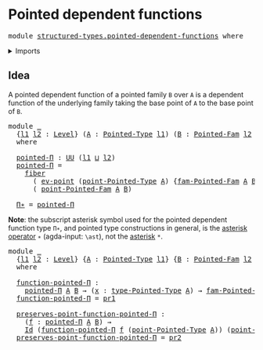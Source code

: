 # Pointed dependent functions

<pre class="Agda"><a id="40" class="Keyword">module</a> <a id="47" href="structured-types.pointed-dependent-functions.html" class="Module">structured-types.pointed-dependent-functions</a> <a id="92" class="Keyword">where</a>
</pre>
<details><summary>Imports</summary>

<pre class="Agda"><a id="148" class="Keyword">open</a> <a id="153" class="Keyword">import</a> <a id="160" href="foundation.dependent-pair-types.html" class="Module">foundation.dependent-pair-types</a>
<a id="192" class="Keyword">open</a> <a id="197" class="Keyword">import</a> <a id="204" href="foundation.fibers-of-maps.html" class="Module">foundation.fibers-of-maps</a>
<a id="230" class="Keyword">open</a> <a id="235" class="Keyword">import</a> <a id="242" href="foundation.function-types.html" class="Module">foundation.function-types</a>
<a id="268" class="Keyword">open</a> <a id="273" class="Keyword">import</a> <a id="280" href="foundation.identity-types.html" class="Module">foundation.identity-types</a>
<a id="306" class="Keyword">open</a> <a id="311" class="Keyword">import</a> <a id="318" href="foundation.universe-levels.html" class="Module">foundation.universe-levels</a>

<a id="346" class="Keyword">open</a> <a id="351" class="Keyword">import</a> <a id="358" href="structured-types.pointed-families-of-types.html" class="Module">structured-types.pointed-families-of-types</a>
<a id="401" class="Keyword">open</a> <a id="406" class="Keyword">import</a> <a id="413" href="structured-types.pointed-types.html" class="Module">structured-types.pointed-types</a>
</pre>
</details>

## Idea

A pointed dependent function of a pointed family `B` over `A` is a dependent
function of the underlying family taking the base point of `A` to the base point
of `B`.

<pre class="Agda"><a id="645" class="Keyword">module</a> <a id="652" href="structured-types.pointed-dependent-functions.html#652" class="Module">_</a>
  <a id="656" class="Symbol">{</a><a id="657" href="structured-types.pointed-dependent-functions.html#657" class="Bound">l1</a> <a id="660" href="structured-types.pointed-dependent-functions.html#660" class="Bound">l2</a> <a id="663" class="Symbol">:</a> <a id="665" href="Agda.Primitive.html#591" class="Postulate">Level</a><a id="670" class="Symbol">}</a> <a id="672" class="Symbol">(</a><a id="673" href="structured-types.pointed-dependent-functions.html#673" class="Bound">A</a> <a id="675" class="Symbol">:</a> <a id="677" href="structured-types.pointed-types.html#355" class="Function">Pointed-Type</a> <a id="690" href="structured-types.pointed-dependent-functions.html#657" class="Bound">l1</a><a id="692" class="Symbol">)</a> <a id="694" class="Symbol">(</a><a id="695" href="structured-types.pointed-dependent-functions.html#695" class="Bound">B</a> <a id="697" class="Symbol">:</a> <a id="699" href="structured-types.pointed-families-of-types.html#583" class="Function">Pointed-Fam</a> <a id="711" href="structured-types.pointed-dependent-functions.html#660" class="Bound">l2</a> <a id="714" href="structured-types.pointed-dependent-functions.html#673" class="Bound">A</a><a id="715" class="Symbol">)</a>
  <a id="719" class="Keyword">where</a>

  <a id="728" href="structured-types.pointed-dependent-functions.html#728" class="Function">pointed-Π</a> <a id="738" class="Symbol">:</a> <a id="740" href="Agda.Primitive.html#320" class="Primitive">UU</a> <a id="743" class="Symbol">(</a><a id="744" href="structured-types.pointed-dependent-functions.html#657" class="Bound">l1</a> <a id="747" href="Agda.Primitive.html#804" class="Primitive Operator">⊔</a> <a id="749" href="structured-types.pointed-dependent-functions.html#660" class="Bound">l2</a><a id="751" class="Symbol">)</a>
  <a id="755" href="structured-types.pointed-dependent-functions.html#728" class="Function">pointed-Π</a> <a id="765" class="Symbol">=</a>
    <a id="771" href="foundation-core.fibers-of-maps.html#867" class="Function">fiber</a>
      <a id="783" class="Symbol">(</a> <a id="785" href="foundation-core.function-types.html#676" class="Function">ev-point</a> <a id="794" class="Symbol">(</a><a id="795" href="structured-types.pointed-types.html#544" class="Function">point-Pointed-Type</a> <a id="814" href="structured-types.pointed-dependent-functions.html#673" class="Bound">A</a><a id="815" class="Symbol">)</a> <a id="817" class="Symbol">{</a><a id="818" href="structured-types.pointed-families-of-types.html#833" class="Function">fam-Pointed-Fam</a> <a id="834" href="structured-types.pointed-dependent-functions.html#673" class="Bound">A</a> <a id="836" href="structured-types.pointed-dependent-functions.html#695" class="Bound">B</a><a id="837" class="Symbol">})</a>
      <a id="846" class="Symbol">(</a> <a id="848" href="structured-types.pointed-families-of-types.html#908" class="Function">point-Pointed-Fam</a> <a id="866" href="structured-types.pointed-dependent-functions.html#673" class="Bound">A</a> <a id="868" href="structured-types.pointed-dependent-functions.html#695" class="Bound">B</a><a id="869" class="Symbol">)</a>

  <a id="874" href="structured-types.pointed-dependent-functions.html#874" class="Function">Π∗</a> <a id="877" class="Symbol">=</a> <a id="879" href="structured-types.pointed-dependent-functions.html#728" class="Function">pointed-Π</a>
</pre>
**Note**: the subscript asterisk symbol used for the pointed dependent function
type `Π∗`, and pointed type constructions in general, is the
[asterisk operator](https://codepoints.net/U+2217) `∗` (agda-input: `\ast`), not
the [asterisk](https://codepoints.net/U+002A) `*`.

<pre class="Agda"><a id="1176" class="Keyword">module</a> <a id="1183" href="structured-types.pointed-dependent-functions.html#1183" class="Module">_</a>
  <a id="1187" class="Symbol">{</a><a id="1188" href="structured-types.pointed-dependent-functions.html#1188" class="Bound">l1</a> <a id="1191" href="structured-types.pointed-dependent-functions.html#1191" class="Bound">l2</a> <a id="1194" class="Symbol">:</a> <a id="1196" href="Agda.Primitive.html#591" class="Postulate">Level</a><a id="1201" class="Symbol">}</a> <a id="1203" class="Symbol">{</a><a id="1204" href="structured-types.pointed-dependent-functions.html#1204" class="Bound">A</a> <a id="1206" class="Symbol">:</a> <a id="1208" href="structured-types.pointed-types.html#355" class="Function">Pointed-Type</a> <a id="1221" href="structured-types.pointed-dependent-functions.html#1188" class="Bound">l1</a><a id="1223" class="Symbol">}</a> <a id="1225" class="Symbol">{</a><a id="1226" href="structured-types.pointed-dependent-functions.html#1226" class="Bound">B</a> <a id="1228" class="Symbol">:</a> <a id="1230" href="structured-types.pointed-families-of-types.html#583" class="Function">Pointed-Fam</a> <a id="1242" href="structured-types.pointed-dependent-functions.html#1191" class="Bound">l2</a> <a id="1245" href="structured-types.pointed-dependent-functions.html#1204" class="Bound">A</a><a id="1246" class="Symbol">}</a>
  <a id="1250" class="Keyword">where</a>

  <a id="1259" href="structured-types.pointed-dependent-functions.html#1259" class="Function">function-pointed-Π</a> <a id="1278" class="Symbol">:</a>
    <a id="1284" href="structured-types.pointed-dependent-functions.html#728" class="Function">pointed-Π</a> <a id="1294" href="structured-types.pointed-dependent-functions.html#1204" class="Bound">A</a> <a id="1296" href="structured-types.pointed-dependent-functions.html#1226" class="Bound">B</a> <a id="1298" class="Symbol">→</a> <a id="1300" class="Symbol">(</a><a id="1301" href="structured-types.pointed-dependent-functions.html#1301" class="Bound">x</a> <a id="1303" class="Symbol">:</a> <a id="1305" href="structured-types.pointed-types.html#488" class="Function">type-Pointed-Type</a> <a id="1323" href="structured-types.pointed-dependent-functions.html#1204" class="Bound">A</a><a id="1324" class="Symbol">)</a> <a id="1326" class="Symbol">→</a> <a id="1328" href="structured-types.pointed-families-of-types.html#833" class="Function">fam-Pointed-Fam</a> <a id="1344" href="structured-types.pointed-dependent-functions.html#1204" class="Bound">A</a> <a id="1346" href="structured-types.pointed-dependent-functions.html#1226" class="Bound">B</a> <a id="1348" href="structured-types.pointed-dependent-functions.html#1301" class="Bound">x</a>
  <a id="1352" href="structured-types.pointed-dependent-functions.html#1259" class="Function">function-pointed-Π</a> <a id="1371" class="Symbol">=</a> <a id="1373" href="foundation.dependent-pair-types.html#603" class="Field">pr1</a>

  <a id="1380" href="structured-types.pointed-dependent-functions.html#1380" class="Function">preserves-point-function-pointed-Π</a> <a id="1415" class="Symbol">:</a>
    <a id="1421" class="Symbol">(</a><a id="1422" href="structured-types.pointed-dependent-functions.html#1422" class="Bound">f</a> <a id="1424" class="Symbol">:</a> <a id="1426" href="structured-types.pointed-dependent-functions.html#728" class="Function">pointed-Π</a> <a id="1436" href="structured-types.pointed-dependent-functions.html#1204" class="Bound">A</a> <a id="1438" href="structured-types.pointed-dependent-functions.html#1226" class="Bound">B</a><a id="1439" class="Symbol">)</a> <a id="1441" class="Symbol">→</a>
    <a id="1447" href="foundation-core.identity-types.html#5936" class="Datatype">Id</a> <a id="1450" class="Symbol">(</a><a id="1451" href="structured-types.pointed-dependent-functions.html#1259" class="Function">function-pointed-Π</a> <a id="1470" href="structured-types.pointed-dependent-functions.html#1422" class="Bound">f</a> <a id="1472" class="Symbol">(</a><a id="1473" href="structured-types.pointed-types.html#544" class="Function">point-Pointed-Type</a> <a id="1492" href="structured-types.pointed-dependent-functions.html#1204" class="Bound">A</a><a id="1493" class="Symbol">))</a> <a id="1496" class="Symbol">(</a><a id="1497" href="structured-types.pointed-families-of-types.html#908" class="Function">point-Pointed-Fam</a> <a id="1515" href="structured-types.pointed-dependent-functions.html#1204" class="Bound">A</a> <a id="1517" href="structured-types.pointed-dependent-functions.html#1226" class="Bound">B</a><a id="1518" class="Symbol">)</a>
  <a id="1522" href="structured-types.pointed-dependent-functions.html#1380" class="Function">preserves-point-function-pointed-Π</a> <a id="1557" class="Symbol">=</a> <a id="1559" href="foundation.dependent-pair-types.html#615" class="Field">pr2</a>
</pre>